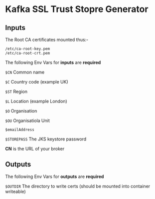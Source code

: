 # Kafka SSL Trust Stopre Generator

## Inputs

The Root CA certificates mounted thus:-
```
/etc/ca-root-key.pem
/etc/ca-root-crt.pem
```

The following Env Vars for __inputs__ are __required__

``` $CN ``` Common name

``` $C ```  Country code (example UK)

``` $ST ``` Region

``` $L ``` Location (example London)

``` $O ``` Organisation

``` $OU ``` Organisatiola Unit

``` $emailAddress ``` 

``` $STOREPASS ``` The JKS keystore password

__CN__ is the URL of your broker

## Outputs

The following Env Vars for __outputs__ are __required__

``` $OUTDIR ``` The directory to write certs (should be mounted into container writeable)

